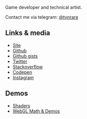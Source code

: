 Game developer and technical artist.

Contact me via telegram: [@tynrare](https://t.me/tynrare)

## Links & media

- [Site](https://me.tynrare.net/)
- [Github](https://github.com/tynrare)
- [Github gists](https://gist.github.com/tynrare)
- [Twitter](https://twitter.com/tynrare)
- [Stackoverflow](https://stackoverflow.com/users/7829041)
- [Codepen](https://codepen.io/tynrare)
- [Instagram](https://www.instagram.com/tyndustre/)

## Demos
- [Shaders](http://www.tynrare.net/apps/experiments/shaders/)
- [WebGL Math & Demos](http://www.tynrare.net/apps/demos/a/)
